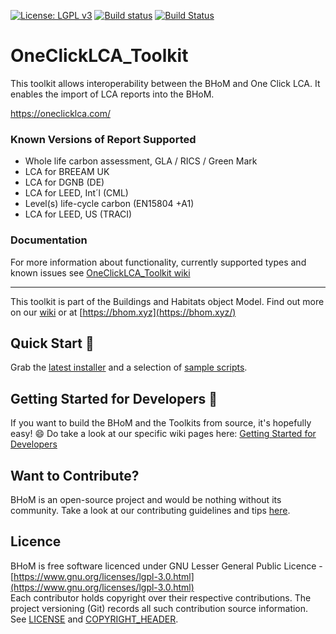 
[![License: LGPL v3](https://img.shields.io/badge/License-LGPL%20v3-blue.svg)](https://www.gnu.org/licenses/lgpl-3.0) [![Build status](https://ci.appveyor.com/api/projects/status/pc3au0y87vcl05tf/branch/master?svg=true)](https://ci.appveyor.com/api/projects/status/etabs_toolkit/branch/master) [![Build Status](https://dev.azure.com/BHoMBot/BHoM/_apis/build/status/ETABS_Toolkit/ETABS_Toolkit.CheckCore?branchName=master)](https://dev.azure.com/BHoMBot/BHoM/_build/latest?definitionId=81&branchName=master)

# OneClickLCA_Toolkit

This toolkit allows interoperability between the BHoM and One Click LCA. It enables the import of LCA reports into the BHoM.

https://oneclicklca.com/

### Known Versions of Report Supported

 - Whole life carbon assessment, GLA / RICS / Green Mark
 - LCA for BREEAM UK
 - LCA for DGNB (DE)
 - LCA for LEED, Int´l (CML)
 - Level(s) life-cycle carbon (EN15804 +A1)
 - LCA for LEED, US (TRACI)

### Documentation
For more information about functionality, currently supported types and known issues see [OneClickLCA_Toolkit wiki](https://github.com/BHoM/OneClickLCA_Toolkit/wiki)

---
This toolkit is part of the Buildings and Habitats object Model. Find out more on our [wiki](https://github.com/BHoM/documentation/wiki) or at [https://bhom.xyz](https://bhom.xyz/)

## Quick Start 🚀 

Grab the [latest installer](https://bhom.xyz/) and a selection of [sample scripts](https://github.com/BHoM/samples).


## Getting Started for Developers 🤖 

If you want to build the BHoM and the Toolkits from source, it's hopefully easy! 😄 
Do take a look at our specific wiki pages here: [Getting Started for Developers](https://bhom.xyz/documentation/Guides-and-Tutorials/Coding-with-BHoM/)


## Want to Contribute? ##

BHoM is an open-source project and would be nothing without its community. Take a look at our contributing guidelines and tips [here](https://github.com/BHoM/BHoM/blob/main/CONTRIBUTING.md).


## Licence ##

BHoM is free software licenced under GNU Lesser General Public Licence - [https://www.gnu.org/licenses/lgpl-3.0.html](https://www.gnu.org/licenses/lgpl-3.0.html)  
Each contributor holds copyright over their respective contributions.
The project versioning (Git) records all such contribution source information.
See [LICENSE](https://github.com/BHoM/BHoM/blob/main/LICENSE) and [COPYRIGHT_HEADER](https://github.com/BHoM/BHoM/blob/main/COPYRIGHT_HEADER.txt).

